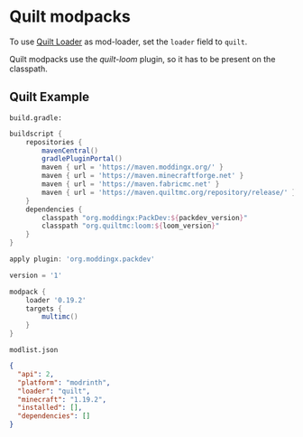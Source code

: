 # Quilt modpacks

To use [Quilt Loader](https://quiltmc.org/) as mod-loader, set the `loader` field to `quilt`.

Quilt modpacks use the *quilt-loom* plugin, so it has to be present on the classpath.

## Quilt Example

`build.gradle:`

```gradle
buildscript {
    repositories {
        mavenCentral()
        gradlePluginPortal()
        maven { url = 'https://maven.moddingx.org/' }
        maven { url = 'https://maven.minecraftforge.net' }
        maven { url = 'https://maven.fabricmc.net' }
        maven { url = 'https://maven.quiltmc.org/repository/release/' }
    }
    dependencies {
        classpath "org.moddingx:PackDev:${packdev_version}"
        classpath "org.quiltmc:loom:${loom_version}"
    }
}

apply plugin: 'org.moddingx.packdev'

version = '1'

modpack {
    loader '0.19.2'
    targets {
        multimc()
    }
}
```

`modlist.json`

```json
{
  "api": 2,
  "platform": "modrinth",
  "loader": "quilt",
  "minecraft": "1.19.2",
  "installed": [],
  "dependencies": []
}
```
